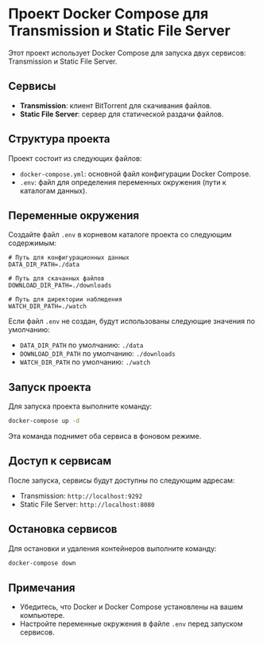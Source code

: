 # Проект Docker Compose для Transmission и Static File Server

Этот проект использует Docker Compose для запуска двух сервисов: Transmission и Static File Server.

## Сервисы

- **Transmission**: клиент BitTorrent для скачивания файлов.
- **Static File Server**: сервер для статической раздачи файлов.

## Структура проекта

Проект состоит из следующих файлов:

- `docker-compose.yml`: основной файл конфигурации Docker Compose.
- `.env`: файл для определения переменных окружения (пути к каталогам данных).

## Переменные окружения

Создайте файл `.env` в корневом каталоге проекта со следующим содержимым:

```env
# Путь для конфигурационных данных
DATA_DIR_PATH=./data

# Путь для скачанных файлов
DOWNLOAD_DIR_PATH=./downloads

# Путь для директории наблюдения
WATCH_DIR_PATH=./watch
```

Если файл `.env` не создан, будут использованы следующие значения по умолчанию:

- `DATA_DIR_PATH` по умолчанию: `./data`
- `DOWNLOAD_DIR_PATH` по умолчанию: `./downloads`
- `WATCH_DIR_PATH` по умолчанию: `./watch`

## Запуск проекта

Для запуска проекта выполните команду:

```bash
docker-compose up -d
```

Эта команда поднимет оба сервиса в фоновом режиме.

## Доступ к сервисам

После запуска, сервисы будут доступны по следующим адресам:

- Transmission: `http://localhost:9292`
- Static File Server: `http://localhost:8080`

## Остановка сервисов

Для остановки и удаления контейнеров выполните команду:

```bash
docker-compose down
```

## Примечания

- Убедитесь, что Docker и Docker Compose установлены на вашем компьютере.
- Настройте переменные окружения в файле `.env` перед запуском сервисов.
